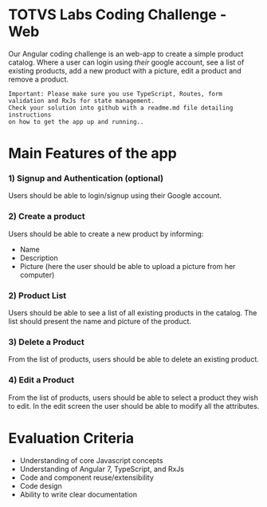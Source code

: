 # TOTVS Labs Coding Challenge - Web
Our Angular coding challenge is an web-app to create a simple product catalog. Where a user can login using *their* google account, see a list of existing products, add a new product with a picture, edit a product and remove a product.

```
Important: Please make sure you use TypeScript, Routes, form validation and RxJs for state management. 
Check your solution into github with a readme.md file detailing instructions 
on how to get the app up and running..
```

# Main Features of the app

### 1) Signup and Authentication (optional)
Users should be able to login/signup using their Google account.

### 2) Create a product
Users should be able to create a new product by informing:
- Name
- Description
- Picture (here the user should be able to upload a picture from her computer)

### 2) Product List

Users should be able to see a list of all existing products in the catalog. The list should present the name and picture of the product.

### 3) Delete a Product

From the list of products, users should be able to delete an existing product.

### 4) Edit a Product

From the list of products, users should be able to select a product they wish to edit. In the edit screen the user should be able to modify all the attributes.


# Evaluation Criteria

* Understanding of core Javascript concepts
* Understanding of Angular 7, TypeScript, and RxJs
* Code and component reuse/extensibility
* Code design
* Ability to write clear documentation
